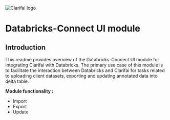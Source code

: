 ![Clarifai logo](https://www.clarifai.com/hs-fs/hubfs/logo/Clarifai/clarifai-740x150.png?width=240) 


# Databricks-Connect UI module
## Introduction

This readme provides overview of the Databricks-Connect UI module for integrating Clarifai with Databricks. The primary use case of this module is to facilitate the interaction between Databricks and Clarifai for tasks related to uploading client datasets, exporting and updating annotated data into delta table.

**Module functionality :**
* Import
* Export
* Update
